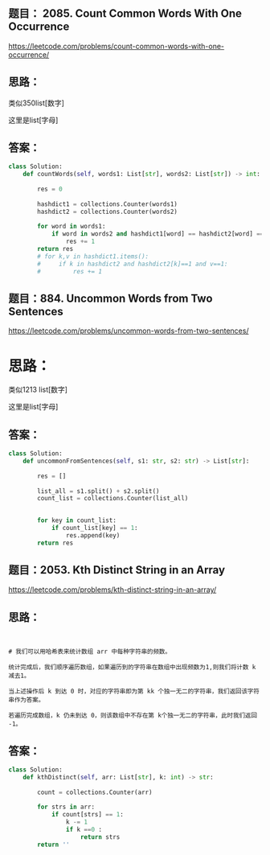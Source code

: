 ## 题目： 2085. Count Common Words With One Occurrence
https://leetcode.com/problems/count-common-words-with-one-occurrence/
## 思路：
类似350list[数字]

这里是list[字母]

## 答案：
```python
class Solution:
    def countWords(self, words1: List[str], words2: List[str]) -> int:
                    
        res = 0
        
        hashdict1 = collections.Counter(words1)
        hashdict2 = collections.Counter(words2)
        
        for word in words1:
            if word in words2 and hashdict1[word] == hashdict2[word] == 1:
                res += 1
        return res
        # for k,v in hashdict1.items():
        #     if k in hashdict2 and hashdict2[k]==1 and v==1:
        #         res += 1

```

## 题目：884. Uncommon Words from Two Sentences
https://leetcode.com/problems/uncommon-words-from-two-sentences/
# 思路：
类似1213 list[数字]

这里是list[字母]

## 答案：
```python
class Solution:
    def uncommonFromSentences(self, s1: str, s2: str) -> List[str]:
        
        res = []
        
        list_all = s1.split() + s2.split()
        count_list = collections.Counter(list_all)

       
        for key in count_list:
            if count_list[key] == 1:
                res.append(key)
        return res

```

## 题目：2053. Kth Distinct String in an Array
https://leetcode.com/problems/kth-distinct-string-in-an-array/
## 思路：
```


# 我们可以用哈希表来统计数组 arr 中每种字符串的频数。

统计完成后，我们顺序遍历数组，如果遍历到的字符串在数组中出现频数为1,则我们将计数 k 减去1。

当上述操作后 k 到达 0 时，对应的字符串即为第 kk 个独一无二的字符串，我们返回该字符串作为答案。

若遍历完成数组，k 仍未到达 0，则该数组中不存在第 k个独一无二的字符串，此时我们返回 -1。
```

## 答案：
```python
class Solution:
    def kthDistinct(self, arr: List[str], k: int) -> str:
        
        count = collections.Counter(arr)
        
        for strs in arr:
            if count[strs] == 1:
                k -= 1
                if k ==0 :
                    return strs
        return ''

```

